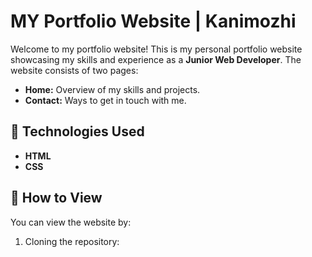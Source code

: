 # MY Portfolio Website | Kanimozhi

Welcome to my portfolio website! This is my personal portfolio website showcasing my skills and experience as a **Junior Web Developer**. The website consists of two pages:  

- **Home:** Overview of my skills and projects.  
- **Contact:** Ways to get in touch with me.  

## 🔹 Technologies Used  
- **HTML**  
- **CSS**  
  
## 🔹 How to View  
You can view the website by:  
1. Cloning the repository:  
   ```bash
  
